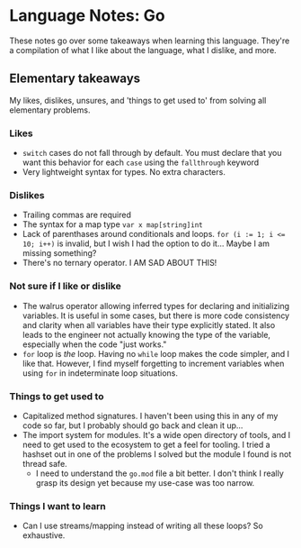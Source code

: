 # Language Notes: Go

These notes go over some takeaways when learning this language. They're a compilation of what I like about the language, what I dislike, and more.

## Elementary takeaways

My likes, dislikes, unsures, and 'things to get used to' from solving all elementary problems.

### Likes

- `switch` cases do not fall through by default. You must declare that you want this behavior for each `case` using the `fallthrough` keyword
- Very lightweight syntax for types. No extra characters.

### Dislikes

- Trailing commas are required
- The syntax for a map type `var x map[string]int`
- Lack of parenthases around conditionals and loops. `for (i := 1; i <= 10; i++)` is invalid, but I wish I had the option to do it... Maybe I am missing something?
- There's no ternary operator. I AM SAD ABOUT THIS!

### Not sure if I like or dislike

- The walrus operator allowing inferred types for declaring and initializing variables. It is useful in some cases, but there is more code consistency and clarity when all variables have their type explicitly stated. It also leads to the engineer not actually knowing the type of the variable, especially when the code "just works."
- `for` loop is _the_ loop. Having no `while` loop makes the code simpler, and I like that. However, I find myself forgetting to increment variables when using `for` in indeterminate loop situations.

### Things to get used to

- Capitalized method signatures. I haven't been using this in any of my code so far, but I probably should go back and clean it up...
- The import system for modules. It's a wide open directory of tools, and I need to get used to the ecosystem to get a feel for tooling. I tried a hashset out in one of the problems I solved but the module I found is not thread safe.
  - I need to understand the `go.mod` file a bit better. I don't think I really grasp its design yet because my use-case was too narrow.

### Things I want to learn

- Can I use streams/mapping instead of writing all these loops? So exhaustive.